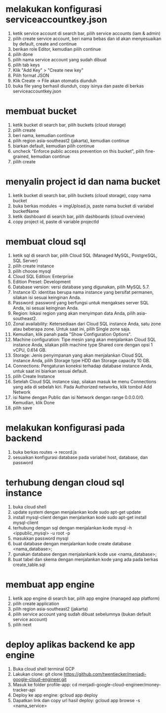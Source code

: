 # melakukan konfigurasi serviceaccountkey.json

1. ketik service account di search bar, pilih service accounts (iam & admin)
2. pilih create service account, beri nama bebas dan id akan menyesuaikan by default, create and continue
3. berikan role Editor, kemudian pilih continue
4. pilih done
5. pilih nama service account yang sudah dibuat
6. pilih tab keys
7. Klik "Add Key" > "Create new key"
8. Pilih format JSON
9. Klik Create → File akan otomatis diunduh
10. buka file yang berhasil diunduh, copy isinya dan paste di berkas serviceaccountkey.json

# membuat bucket

1. ketik bucket di search bar, pilih buckets (cloud storage)
2. pilih create
3. beri nama, kemudian continue
4. pilih region asia-southeast2 (jakarta), kemudian continue
5. biarkan default, kemudian pilih continue
6. uncheck "Enforce public access prevention on this bucket", pilih fine-grained, kemudian continue
7. pilih create

# menyalin project id dan nama bucket

1. ketik bucket di search bar, pilih buckets (cloud storage), copy nama bucket
2. buka berkas modules -> imgUpload.js, paste nama bucket di variabel bucketName
3. ketik dashboard di search bar, pilih dashboards (cloud overview)
4. copy project id, paste di variable projectId

# membuat cloud sql

1. ketik sql di search bar, pilih Cloud SQL (Managed MySQL, PostgreSQL, SQL Server)
2. pilih create instance
3. pilih choose mysql
4. Cloud SQL Edition: Enterprise
5. Edition Preset: Development
6. Database version: versi database yang digunakan, pilih MySQL 5.7.
7. Instance ID: identitas berupa nama instance yang bersifat permanen, silakan isi sesuai keinginan Anda.
8. Password: password yang berfungsi untuk mengakses server SQL Anda, isi sesuai keinginan Anda.
9. Region: lokasi region yang akan menyimpan data Anda, pilih asia-southeast2.
10. Zonal availability: Ketersediaan dari Cloud SQL instance Anda, satu zone atau beberapa zone. Untuk saat ini, pilih Single zone saja.
11. Kemudian, klik panah pada "Show Configuration Options".
12. Machine configuration: Tipe mesin yang akan menjalankan Cloud SQL instance Anda, silakan pilih machine type Shared core dengan opsi 1 vCPU, 0.614 GB.
13. Storage: Jenis penyimpanan yang akan menjalankan Cloud SQL instance Anda, pilih Storage type HDD dan Storage capacity 10 GB.
14. Connections: Pengaturan koneksi terhadap database instance Anda, untuk saat ini biarkan sesuai default.
15. pilih Create Instance
16. Setelah Cloud SQL instance siap, silakan masuk ke menu Connections yang ada di sebelah kiri. Pada Authorized networks, klik tombol Add Network
17. isi Name dengan Public dan isi Network dengan range 0.0.0.0/0. Kemudian, klik Done
18. pilih save

# melakukan konfigurasi pada backend

1. buka berkas routes -> record.js
2. sesuaikan konfigurasi database pada variabel host, database, dan password

# terhubung dengan cloud sql instance

1. buka cloud shell
2. update system dengan menjalankan kode sudo apt-get update
3. install mysql-client dengan menjalankan kode sudo apt-get install mysql-client
4. terhubung dengan sql dengan menjalankan kode mysql -h <ippublic_mysql> -u root -p
5. masukkan password mysql
6. buat database dengan menjalankan kode create database <nama_database>;
7. gunakan database dengan menjalankank kode use <nama_database>;
8. buat tabel dan skema dengan menjalankan kode yang ada pada berkas create_table.sql

# membuat app engine

1. ketik app engine di search bar, pilih app engine (managed app platform)
2. pilih create application
3. pilih region asia-southeast2 (jakarta)
4. pilih service account yang sudah dibuat sebelumnya (bukan default service account)
5. pilih next

# deploy aplikas backend ke app engine

1. Buka cloud shell terminal GCP
2. Lakukan clone: git clone https://github.com/twentiecker/menjadi-google-cloud-engineer.git
3. Masuk ke folder profile-app: cd menjadi-google-cloud-engineer/money-tracker-api
4. Deploy ke app engine: gcloud app deploy
5. Dapatkan link dan copy url hasil deploy: gcloud app browse -s <nama_service>
